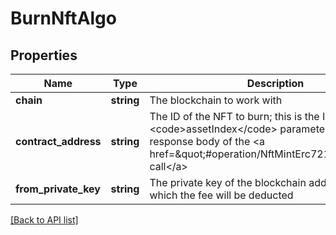 # BurnNftAlgo

## Properties

Name | Type | Description | Notes
------------ | ------------- | ------------- | -------------
**chain** | **string** | The blockchain to work with |
**contract_address** | **string** | The ID of the NFT to burn; this is the ID from the &lt;code&gt;assetIndex&lt;/code&gt; parameter returned in the response body of the &lt;a href&#x3D;\&quot;#operation/NftMintErc721\&quot;&gt;minting call&lt;/a&gt; |
**from_private_key** | **string** | The private key of the blockchain address from which the fee will be deducted |

[[Back to API list]](../../README.md#api-endpoints)
